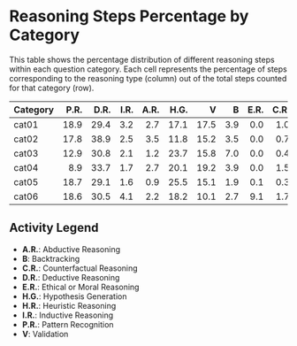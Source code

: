# Reasoning Steps Percentage by Category

This table shows the percentage distribution of different reasoning steps within each question category.
Each cell represents the percentage of steps corresponding to the reasoning type (column) out of the total steps counted for that category (row).

| Category   |   P.R. |   D.R. |   I.R. |   A.R. |   H.G. |    V |   B |   E.R. |   C.R. |   H.R. |
|:-----------|-------:|-------:|-------:|-------:|-------:|-----:|----:|-------:|-------:|-------:|
| cat01      |   18.9 |   29.4 |    3.2 |    2.7 |   17.1 | 17.5 | 3.9 |    0.0 |    1.0 |    6.3 |
| cat02      |   17.8 |   38.9 |    2.5 |    3.5 |   11.8 | 15.2 | 3.5 |    0.0 |    0.7 |    6.1 |
| cat03      |   12.9 |   30.8 |    2.1 |    1.2 |   23.7 | 15.8 | 7.0 |    0.0 |    0.4 |    6.1 |
| cat04      |    8.9 |   33.7 |    1.7 |    2.7 |   20.1 | 19.2 | 3.9 |    0.0 |    1.5 |    8.2 |
| cat05      |   18.7 |   29.1 |    1.6 |    0.9 |   25.5 | 15.1 | 1.9 |    0.1 |    0.3 |    6.8 |
| cat06      |   18.6 |   30.5 |    4.1 |    2.2 |   18.2 | 10.1 | 2.7 |    9.1 |    1.7 |    2.8 |

## Activity Legend

* **A.R.**: Abductive Reasoning
* **B**: Backtracking
* **C.R.**: Counterfactual Reasoning
* **D.R.**: Deductive Reasoning
* **E.R.**: Ethical or Moral Reasoning
* **H.G.**: Hypothesis Generation
* **H.R.**: Heuristic Reasoning
* **I.R.**: Inductive Reasoning
* **P.R.**: Pattern Recognition
* **V**: Validation
